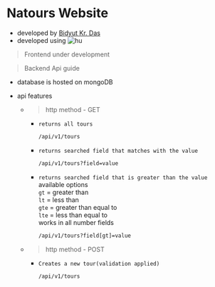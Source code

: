# Natours Website

- developed by [Bidyut Kr. Das](https://github.com/Bidyut-Kr-Das)
- developed using
  ![hu](https://skillicons.dev/icons?i=js,ts,nodejs,nextjs,expressjs,mongodb,tailwind)

> Frontend under development

> Backend Api guide

- database is hosted on mongoDB
- api features

  - > http method - GET

    - `returns all tours`

      ```bash
      /api/v1/tours
      ```

    - `returns searched field that matches with the value `

      ```bash
      /api/v1/tours?field=value
      ```

    - `returns searched field that is greater than the value`
      available options <br>
      `gt` = greater than <br>
      `lt` = less than <br>
      `gte` = greater than equal to <br>
      `lte` = less than equal to <br>
      works in all number fields

      ```bash
      /api/v1/tours?field[gt]=value
      ```

  - > http method - POST

    - `Creates a new tour(validation applied)`

      ```bash
      /api/v1/tours
      ```

